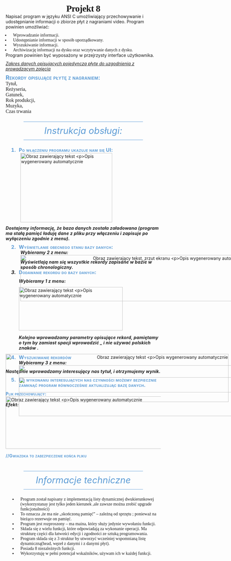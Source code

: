 <p style="margin-top:0pt; margin-bottom:0pt; text-align:center; line-height:normal; font-size:22pt;"><strong><span style="font-family:'Calibri Light'; letter-spacing:-0.5pt;">Projekt 8</span></strong></p>
<p style="margin-top:0pt; margin-bottom:8pt;">Napisać program w języku ANSI C umożliwiający przechowywanie i udostępnianie informacji o zbiorze płyt z nagraniami video. Program powinien umożliwiać:</p>
<ul style="margin:0pt; padding-left:0pt;" type="disc">
    <li style="margin-left:10.06pt; line-height:normal; padding-left:7.94pt; font-family:serif;"><span style="font-family:Calibri;">Wprowadzanie informacji.</span></li>
    <li style="margin-left:10.06pt; line-height:normal; padding-left:7.94pt; font-family:serif;"><span style="font-family:Calibri;">Udostępnianie informacji w sposób uporządkowany. </span></li>
    <li style="margin-left:10.06pt; line-height:normal; padding-left:7.94pt; font-family:serif;"><span style="font-family:Calibri;">Wyszukiwanie informacji.</span></li>
    <li style="margin-left:10.06pt; line-height:normal; padding-left:7.94pt; font-family:serif;"><span style="font-family:Calibri;">Archiwizację informacji na dysku oraz wczytywanie danych z dysku. </span></li>
</ul>
<p style="margin-top:0pt; margin-bottom:8pt;">Program powinien być wyposażony w przejrzysty interface użytkownika.</p>
<p style="margin-top:0pt; margin-bottom:8pt;"><em><u>Zakres danych opisujących pojedynczą płytę do uzgodnienia z prowadzącym zajęcia</u></em></p>
<p style="margin-top:0pt; margin-bottom:0pt; text-align:justify; line-height:108%; font-size:14pt;"><strong><span style="font-variant:small-caps; letter-spacing:0.25pt; color:#5b9bd5;">Rekordy opisujące płytę z nagraniem:</span></strong></p>
<p style="margin-top:0pt; margin-bottom:0pt; line-height:normal; font-size:12pt;"><span style="font-family:Consolas;">Tytuł,</span></p>
<p style="margin-top:0pt; margin-bottom:0pt; line-height:normal; font-size:12pt;"><span style="font-family:Consolas;">Reżyseria,</span></p>
<p style="margin-top:0pt; margin-bottom:0pt; line-height:normal; font-size:12pt;"><span style="font-family:Consolas;">Gatunek,</span></p>
<p style="margin-top:0pt; margin-bottom:0pt; line-height:normal; font-size:12pt;"><span style="font-family:Consolas;">Rok produkcji,</span></p>
<p style="margin-top:0pt; margin-bottom:0pt; line-height:normal; font-size:12pt;"><span style="font-family:Consolas;">Muzyka,</span></p>
<p style="margin-top:0pt; margin-bottom:0pt; line-height:normal; font-size:12pt;"><span style="font-family:Consolas;">Czas trwania</span></p>
<p style="margin-top:0pt; margin-bottom:0pt; text-align:justify; line-height:108%; font-size:14pt;"><strong><span style="font-variant:small-caps; letter-spacing:0.25pt; color:#5b9bd5;"> </span></strong></p>
<p style="margin-top:0pt; margin-bottom:0pt; text-align:justify; line-height:108%; font-size:12pt;"><em><span style="font-family:'Times New Roman';"> </span></em></p>
<p style="margin-top:0pt; margin-bottom:0pt; text-align:justify; line-height:108%; font-size:12pt;"><span style="font-family:'Times New Roman';"> </span></p>
<p style="margin:18pt 43.2pt; text-align:center; line-height:108%; border-top:0.75pt solid #5b9bd5; border-bottom:0.75pt solid #5b9bd5; padding-top:10pt; padding-bottom:10pt; font-size:22pt;"><em><span style="color:#5b9bd5;">Instrukcja obsługi:</span></em></p>
<ol style="margin:0pt; padding-left:0pt;" type="1">
    <li style="margin-left:28.26pt; line-height:108%; padding-left:3.89pt; font-size:12pt; font-weight:bold; font-variant:small-caps; letter-spacing:0.25pt; color:#5b9bd5;">Po włączeniu programu ukazuje nam się UI:</li>
</ol>
<p style="margin-top:0pt; margin-left:36pt; margin-bottom:0pt;"><strong><span style="font-variant:small-caps; letter-spacing:0.25pt; color:#5b9bd5;"> </span></strong></p>
<p style="margin-top:0pt; margin-left:36pt; margin-bottom:0pt;"><img src="https://myfiles.space/user_files/115952_84cfd198e6d079cf/1647818302_sprawozdanie-ansi-c/1647818302_sprawozdanie-ansi-c-1.png" width="298" height="225" alt="Obraz zawierający tekst

Opis wygenerowany automatycznie"></p>
<p style="margin-top:0pt; margin-left:36pt; margin-bottom:8pt;"> </p>
<p style="margin-top:0pt; margin-bottom:8pt;"><strong><em><span style="letter-spacing:0.25pt;">Dostajemy informację, że baza danych została załadowana (program ma stałą pamięć ładuję dane z pliku przy włączeniu i zapisuje po wyłączeniu zgodnie z menu).</span></em></strong></p>
<p style="margin-top:0pt; margin-bottom:8pt;"> </p>
<p style="margin-top:0pt; margin-bottom:8pt; line-height:108%; font-size:12pt;"> </p>
<ol start="2" style="margin:0pt; padding-left:0pt;" type="1">
    <li style="margin-left:28.26pt; line-height:108%; padding-left:3.89pt; font-size:12pt; font-weight:bold; font-variant:small-caps; letter-spacing:0.25pt; color:#5b9bd5;">Wyświetlanie obecnego stanu bazy danych:</li>
</ol>
<p style="margin-top:0pt; margin-left:36pt; margin-bottom:0pt;"><strong><em><span style="letter-spacing:0.25pt;">Wybieramy 2 z menu:</span></em></strong></p>
<p style="margin-top:0pt; margin-left:36pt; margin-bottom:0pt;"><strong><em><span style="letter-spacing:0.25pt;"> </span></em></strong></p>
<p style="margin-top:0pt; margin-left:36pt; margin-bottom:0pt;"><span style="height:0pt; display:block; position:absolute; z-index:0;"><img src="https://myfiles.space/user_files/115952_84cfd198e6d079cf/1647818302_sprawozdanie-ansi-c/1647818302_sprawozdanie-ansi-c-2.png" width="754" height="150" alt="Obraz zawierający tekst, zrzut ekranu

Opis wygenerowany automatycznie" style="margin: 0 0 0 auto; text-align: right; display: block; "></span><strong><em><span style="letter-spacing:0.25pt;"> </span></em></strong></p>
<p style="margin-top:0pt; margin-left:36pt; margin-bottom:0pt;"><strong><em><span style="letter-spacing:0.25pt;"> </span></em></strong></p>
<p style="margin-top:0pt; margin-left:36pt; margin-bottom:0pt;"><strong><em><span style="letter-spacing:0.25pt;"> </span></em></strong></p>
<p style="margin-top:0pt; margin-left:36pt; margin-bottom:0pt;"><strong><em><span style="letter-spacing:0.25pt;"> </span></em></strong></p>
<p style="margin-top:0pt; margin-left:36pt; margin-bottom:0pt;"><strong><em><span style="letter-spacing:0.25pt;"> </span></em></strong></p>
<p style="margin-top:0pt; margin-left:36pt; margin-bottom:0pt;"><strong><em><span style="letter-spacing:0.25pt;"> </span></em></strong></p>
<p style="margin-top:0pt; margin-left:36pt; margin-bottom:0pt;"><strong><em><span style="letter-spacing:0.25pt;"> </span></em></strong></p>
<p style="margin-top:0pt; margin-left:36pt; margin-bottom:0pt;"><strong><em><span style="letter-spacing:0.25pt;"> </span></em></strong></p>
<p style="margin-top:0pt; margin-left:36pt; margin-bottom:0pt;"><strong><em><span style="letter-spacing:0.25pt;"> </span></em></strong></p>
<p style="margin-top:0pt; margin-left:36pt; margin-bottom:0pt;"><strong><em><span style="letter-spacing:0.25pt;"> </span></em></strong></p>
<p style="margin-top:0pt; margin-left:36pt; margin-bottom:0pt;"><strong><em><span style="letter-spacing:0.25pt;">Wyświetlają nam się wszystkie rekordy zapisane w bazie w sposób chronologiczny.</span></em></strong></p>
<p style="margin-top:0pt; margin-left:36pt; margin-bottom:0pt;"><strong><span style="font-variant:small-caps; letter-spacing:0.25pt; color:#5b9bd5;"> </span></strong></p>
<ol start="3" style="margin:0pt; padding-left:0pt;" type="1">
    <li style="margin-left:28.26pt; margin-bottom:8pt; line-height:108%; padding-left:3.89pt; font-size:12pt; font-weight:bold; font-style:italic; letter-spacing:0.25pt;"><span style="font-style:normal; font-variant:small-caps; color:#5b9bd5;">Dodawanie rekordu do bazy danych:</span></li>
</ol>
<p style="margin-top:0pt; margin-left:32.15pt; margin-bottom:8pt;"><strong><em><span style="letter-spacing:0.25pt;">Wybieramy 1 z menu:</span></em></strong></p>
<p style="margin-top:0pt; margin-left:32.15pt; margin-bottom:0pt;"><img src="https://myfiles.space/user_files/115952_84cfd198e6d079cf/1647818302_sprawozdanie-ansi-c/1647818302_sprawozdanie-ansi-c-3.png" width="337" height="141" alt="Obraz zawierający tekst

Opis wygenerowany automatycznie"><br><strong><em><span style="letter-spacing:0.25pt;"> </span></em></strong></p>
<p style="margin-top:0pt; margin-left:32.15pt; margin-bottom:0pt;"><strong><em><span style="letter-spacing:0.25pt;">Kolejno wprowadzamy parametry opisujące rekord, pamiętamy o tym by zamiast spacji wprowadzić _ i nie używać polskich znaków .</span></em></strong></p>
<p style="margin-top:0pt; margin-left:32.15pt; margin-bottom:8pt;"><strong><em><span style="letter-spacing:0.25pt;"> </span></em></strong></p>
<p style="margin-top:0pt; margin-bottom:8pt;"><span style="height:0pt; display:block; position:absolute; z-index:1;"><img src="https://myfiles.space/user_files/115952_84cfd198e6d079cf/1647818302_sprawozdanie-ansi-c/1647818302_sprawozdanie-ansi-c-4.png" width="724" height="156" alt="Obraz zawierający tekst

Opis wygenerowany automatycznie" style="margin: 0 0 0 auto; text-align: right; display: block; "></span><strong><em><span style="letter-spacing:0.25pt;">Efekt:</span></em></strong></p>
<p style="margin-top:0pt; margin-bottom:8pt;"><strong><em><span style="letter-spacing:0.25pt;"> </span></em></strong></p>
<p style="margin-top:0pt; margin-bottom:8pt;"><strong><em><span style="letter-spacing:0.25pt;"> </span></em></strong></p>
<p style="margin-top:0pt; margin-left:36pt; margin-bottom:8pt;"><strong><span style="font-variant:small-caps; letter-spacing:0.25pt; color:#5b9bd5;"> </span></strong></p>
<p style="margin-top:0pt; margin-bottom:8pt;"> </p>
<p style="margin-top:0pt; margin-bottom:8pt;"> </p>
<p style="margin-top:0pt; margin-left:36pt; margin-bottom:0pt; text-align:justify; line-height:108%; font-size:12pt;"><span style="font-family:'Times New Roman';"> </span></p>
<p style="margin-top:0pt; margin-bottom:0pt; text-align:justify;"><strong><span style="font-variant:small-caps; letter-spacing:0.25pt; color:#5b9bd5;"> </span></strong></p>
<p style="margin-top:0pt; margin-bottom:0pt; text-align:justify;"><strong><span style="font-variant:small-caps; letter-spacing:0.25pt; color:#5b9bd5;"> </span></strong></p>
<p style="margin-top:0pt; margin-bottom:0pt; text-align:justify;"><strong><span style="font-variant:small-caps; letter-spacing:0.25pt; color:#5b9bd5;"> </span></strong></p>
<p style="margin-top:0pt; margin-bottom:0pt; text-align:justify;"><strong><span style="font-variant:small-caps; letter-spacing:0.25pt; color:#5b9bd5;"> </span></strong></p>
<p style="margin-top:0pt; margin-bottom:0pt; text-align:justify;"><strong><span style="font-variant:small-caps; letter-spacing:0.25pt; color:#5b9bd5;"> </span></strong></p>
<p style="margin-top:0pt; margin-bottom:0pt; text-align:justify;"><strong><span style="font-variant:small-caps; letter-spacing:0.25pt; color:#5b9bd5;"> </span></strong></p>
<p style="margin-top:0pt; margin-bottom:0pt; text-align:justify;"><strong><span style="font-variant:small-caps; letter-spacing:0.25pt; color:#5b9bd5;"> </span></strong></p>
<p style="margin-top:0pt; margin-bottom:0pt; text-align:justify;"><strong><span style="font-variant:small-caps; letter-spacing:0.25pt; color:#5b9bd5;"> </span></strong></p>
<ol start="4" style="margin:0pt; padding-left:0pt;" type="1">
    <li style="margin-left:28.26pt; text-align:justify; line-height:108%; padding-left:3.89pt; font-size:12pt; font-weight:bold; font-variant:small-caps; letter-spacing:0.25pt; color:#5b9bd5;">Wyszukiwanie rekordów</li>
</ol>
<p style="margin-top:0pt; margin-left:32.15pt; margin-bottom:0pt;"><strong><em><span style="letter-spacing:0.25pt;">Wybieramy 3 z menu:</span></em></strong></p>
<p style="margin-top:0pt; margin-left:32.15pt; margin-bottom:0pt;"><span style="height:0pt; display:block; position:absolute; z-index:2;"><img src="https://myfiles.space/user_files/115952_84cfd198e6d079cf/1647818302_sprawozdanie-ansi-c/1647818302_sprawozdanie-ansi-c-5.png" width="736" height="88" alt="" style="margin: 0 0 0 auto; text-align: right; display: block; "></span><strong><em><span style="letter-spacing:0.25pt;"> </span></em></strong></p>
<p style="margin-top:0pt; margin-left:32.15pt; margin-bottom:8pt;"><strong><em><span style="letter-spacing:0.25pt;"> </span></em></strong></p>
<p style="margin-top:0pt; margin-bottom:8pt; line-height:108%; font-size:12pt;"><span style="font-family:'Times New Roman';"> </span></p>
<p style="margin-top:0pt; margin-bottom:8pt;"><strong><em><span style="letter-spacing:0.25pt;"> </span></em></strong></p>
<p style="margin-top:0pt; margin-bottom:8pt;"><strong><em><span style="letter-spacing:0.25pt;"> </span></em></strong></p>
<p style="margin-top:0pt; margin-bottom:8pt;"><strong><em><span style="letter-spacing:0.25pt;">Następnie wprowadzamy interesujący nas tytuł, i otrzymujemy wynik.</span></em></strong></p>
<ol start="5" style="margin:0pt; padding-left:0pt;" type="1">
    <li style="margin-left:28.26pt; margin-bottom:8pt; line-height:108%; padding-left:3.89pt; font-size:12pt; font-weight:bold; font-variant:small-caps; letter-spacing:0.25pt; color:#5b9bd5;"><span style="height:0pt; display:block; position:absolute; z-index:3;"><img src="https://myfiles.space/user_files/115952_84cfd198e6d079cf/1647818302_sprawozdanie-ansi-c/1647818302_sprawozdanie-ansi-c-6.png" width="715" height="126" alt="" style="margin: 0 0 0 auto; text-align: right; display: block; "></span>Po wykonaniu interesujących nas czynności możemy bezpiecznie zamknąć program równocześnie aktualizując bazę danych.</li>
</ol>
<p style="margin-top:0pt; margin-bottom:8pt;"><strong><span style="font-variant:small-caps; letter-spacing:0.25pt; color:#5b9bd5;"> </span></strong></p>
<p style="margin-top:0pt; margin-bottom:8pt;"><strong><span style="font-variant:small-caps; letter-spacing:0.25pt; color:#5b9bd5;"> </span></strong></p>
<p style="margin-top:0pt; margin-bottom:8pt;"><strong><span style="font-variant:small-caps; letter-spacing:0.25pt; color:#5b9bd5;"> </span></strong></p>
<p style="margin-top:0pt; margin-bottom:8pt;"><strong><span style="font-variant:small-caps; letter-spacing:0.25pt; color:#5b9bd5;"> </span></strong></p>
<p style="margin-top:0pt; margin-bottom:8pt;"><strong><span style="font-variant:small-caps; letter-spacing:0.25pt; color:#5b9bd5;"> </span></strong></p>
<p style="margin-top:0pt; margin-bottom:8pt;"><strong><span style="font-variant:small-caps; letter-spacing:0.25pt; color:#5b9bd5;"> </span></strong></p>
<p style="margin-top:0pt; margin-bottom:8pt;"><strong><span style="font-variant:small-caps; letter-spacing:0.25pt; color:#5b9bd5;">Plik przechowujący:</span></strong><br><img src="https://myfiles.space/user_files/115952_84cfd198e6d079cf/1647818302_sprawozdanie-ansi-c/1647818302_sprawozdanie-ansi-c-7.png" width="605" height="170" alt="Obraz zawierający tekst

Opis wygenerowany automatycznie"><strong><span style="font-variant:small-caps; letter-spacing:0.25pt; color:#5b9bd5;"> </span></strong></p>
<p style="margin-top:0pt; margin-bottom:8pt;"><strong><span style="font-variant:small-caps; letter-spacing:0.25pt; color:#5b9bd5;">//Gwiazdka to zabezpieczenie końca pliku</span></strong><br><br><em><span style="color:#5b9bd5;"> </span></em></p>
<p style="margin-top:0pt; margin-bottom:8pt;"><em><span style="color:#5b9bd5;"> </span></em></p>
<p style="margin-top:0pt; margin-bottom:8pt;"><em><span style="color:#5b9bd5;"> </span></em></p>
<p style="margin-top:0pt; margin-bottom:8pt;"><em><span style="color:#5b9bd5;"> </span></em></p>
<p style="margin-top:0pt; margin-bottom:8pt;"><em><span style="color:#5b9bd5;"> </span></em></p>
<p style="margin:18pt 43.2pt; text-align:center; line-height:108%; border-top:0.75pt solid #5b9bd5; border-bottom:0.75pt solid #5b9bd5; padding-top:10pt; padding-bottom:10pt; font-size:22pt;"><em><span style="color:#5b9bd5;">Informacje techniczne</span></em></p>
<ul style="margin:0pt; padding-left:0pt;" type="disc">
    <li style="margin-left:28.06pt; padding-left:7.94pt; font-family:serif;"><span style="font-family:Calibri;">Program został napisany z implementacją listy dynamicznej dwukierunkowej (wykorzystanay jest tylko jeden kierunek ,ale zawsze można zrobić upgrade funkcjonalności)</span></li>
    <li style="margin-left:28.06pt; padding-left:7.94pt; font-family:serif;"><span style="font-family:Calibri;">To oznacza ,że ma nie „skończoną pamięć” – zależną od sprzętu ; ponieważ na bieżąco rezerwuje on pamięć.</span></li>
    <li style="margin-left:28.06pt; padding-left:7.94pt; font-family:serif;"><span style="font-family:Calibri;"> </span><span style="font-family:Calibri;">Program jest rozproszony – ma maina, który służy jedynie wywołaniu funkcji.</span></li>
    <li style="margin-left:28.06pt; padding-left:7.94pt; font-family:serif;"><span style="font-family:Calibri;">Składa się z wielu funkcji, które odpowiadają za wykonanie operacji. Ma strukturę części dla łatwości edycji i zgodności ze sztuką programowania.</span></li>
    <li style="margin-left:28.06pt; padding-left:7.94pt; font-family:serif;"><span style="font-family:Calibri;">Program składa się z 3 struktur by utworzyć wcześniej wspomnianą listę dynamiczną(head, węzeł z danymi i z danymi płyt).</span></li>
    <li style="margin-left:28.06pt; padding-left:7.94pt; font-family:serif;"><span style="font-family:Calibri;">Posiada 8 niezależnych funkcji.</span></li>
    <li style="margin-left:28.06pt; margin-bottom:8pt; padding-left:7.94pt; font-family:serif;"><span style="font-family:Calibri;">Wykorzystuję w pełni potencjał wskaźników, używam ich w każdej funkcji.</span></li>
</ul>
<p style="margin-top:0pt; margin-bottom:8pt;"> </p>
<p style="margin-top:0pt; margin-bottom:8pt;"> </p>

